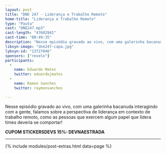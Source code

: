 ```yaml
---
layout: post
title: "DNE 247 - Liderança e Trabalho Remoto"
home-title: "Liderança e Trabalho Remoto"
type: "Pauta"
cast: "DNE247.mp3"
cast-length: "47602941"
cast-time: "00:49:35"
description: "Nesse episódio gravado ao vivo, com uma galerinha bacanuda interagindo com a gente, falamos sobre a perspectiva de liderança em contexto de trabalho remoto, como as pessoas que exercem algum papel que lidera times deveria se comportar!"
libsyn-image: "dne247-capa.jpg"
lybsyn-id: "13727846"
sponsors: ["revelo"]
participants:
  -
    name: Eduardo Matos
    twitter: eduardojmatos
  -
    name: Ramon Sanches
    twitter: raymonsanches

---
```


Nesse episódio gravado ao vivo, com uma galerinha bacanuda interagindo com a gente, falamos sobre a perspectiva de liderança em contexto de trabalho remoto, como as pessoas que exercem algum papel que lidera times deveria se comportar!

<strong>CUPOM STICKERSDEVS 15%: DEVNAESTRADA</strong>

---

{% include modules/post-extras.html data=page %}
